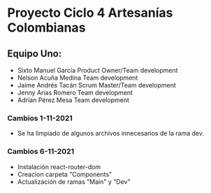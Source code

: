 # Proyecto Ciclo 4 Artesanías Colombianas

## Equipo Uno:
- Sixto Manuel García Product Owner/Team development
- Nelson Acuña Medina Team development
- Jaime Andrés Tacán  Scrum Master/Team development
- Jenny  Arias Romero Team development
- Adrían Pérez Mesa Team development

### Cambios 1-11-2021
 - Se ha limpiado de algunos archivos innecesarios de la rama dev.

### Cambios 6-11-2021
 - Instalación react-router-dom
 - Creacion carpeta "Components"
 - Actualización de ramas "Main" y "Dev"
